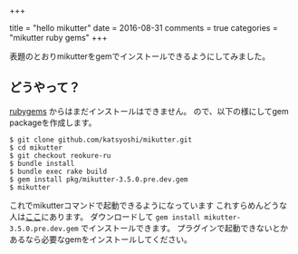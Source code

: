 +++

title = "hello mikutter"
date = 2016-08-31
comments = true
categories = "mikutter ruby gems"
+++

表題のとおりmikutterをgemでインストールできるようにしてみました。

## どうやって？
[rubygems](https://rubygems.org) からはまだインストールはできません。
ので、以下の様にしてgem packageを作成します。

```console
$ git clone github.com/katsyoshi/mikutter.git
$ cd mikutter
$ git checkout reokure-ru
$ bundle install
$ bundle exec rake build
$ gem install pkg/mikutter-3.5.0.pre.dev.gem
$ mikutter
```

これでmikutterコマンドで起動できるようになっています
これすらめんどうな人は[ここ](https://katsyoshi.org/mikutter-3.5.0.pre.dev.gem)にあります。
ダウンロードして `gem install mikutter-3.5.0.pre.dev.gem` でインストールできます。
プラグインで起動できないとかあるなら必要なgemをインストールしてください。
